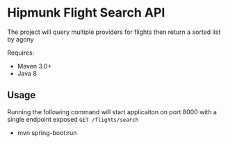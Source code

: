 # Hipmunk Flight Search API 
The project will query multiple providers for flights then return a sorted list by agony

Requires:
* Maven 3.0+
* Java 8

## Usage
Running the following command will start applicaiton on port 8000 with a single endpoint exposed `GET /flights/search`
* mvn spring-boot:run
